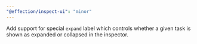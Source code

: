 ```yaml
---
"@effection/inspect-ui": "minor"
---
```


Add support for special `expand` label which controls whether a given task is shown as expanded or collapsed in the inspector.
